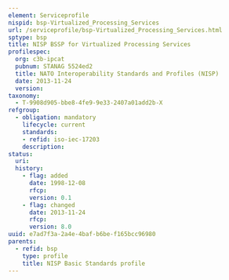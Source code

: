 ```yaml
---
element: Serviceprofile
nispid: bsp-Virtualized_Processing_Services
url: /serviceprofile/bsp-Virtualized_Processing_Services.html
sptype: bsp
title: NISP BSSP for Virtualized Processing Services
profilespec:
  org: c3b-ipcat
  pubnum: STANAG 5524ed2
  title: NATO Interoperability Standards and Profiles (NISP)
  date: 2013-11-24
  version: 
taxonomy:
  - T-9908d905-bbe8-4fe9-9e33-2407a01add2b-X
refgroup:
  - obligation: mandatory
    lifecycle: current
    standards: 
    - refid: iso-iec-17203
    description: 
status:
  uri: 
  history: 
    - flag: added
      date: 1998-12-08
      rfcp: 
      version: 0.1
    - flag: changed
      date: 2013-11-24
      rfcp: 
      version: 8.0
uuid: e7ad7f3a-2a4e-4baf-b6be-f165bcc96980
parents:
  - refid: bsp
    type: profile
    title: NISP Basic Standards profile
---
```

